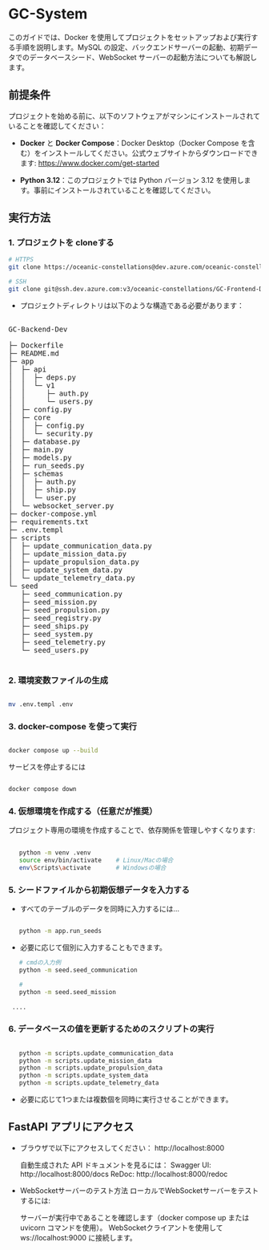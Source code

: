 # GC-System


このガイドでは、Docker を使用してプロジェクトをセットアップおよび実行する手順を説明します。MySQL の設定、バックエンドサーバーの起動、初期データでのデータベースシード、WebSocket サーバーの起動方法についても解説します。

## 前提条件

プロジェクトを始める前に、以下のソフトウェアがマシンにインストールされていることを確認してください：

- **Docker** と **Docker Compose**：Docker Desktop（Docker Compose を含む）をインストールしてください。公式ウェブサイトからダウンロードできます: https://www.docker.com/get-started

- **Python 3.12**：このプロジェクトでは Python バージョン 3.12 を使用します。事前にインストールされていることを確認してください。


## 実行方法

### 1. プロジェクトを cloneする
```sh
# HTTPS
git clone https://oceanic-constellations@dev.azure.com/oceanic-constellations/GC-Frontend-Dev/_git/GC-Backend-Dev

# SSH
git clone git@ssh.dev.azure.com:v3/oceanic-constellations/GC-Frontend-Dev/GC-Backend-Dev

```


* プロジェクトディレクトリは以下のような構造である必要があります：


<pre>

GC-Backend-Dev

├─ Dockerfile
├─ README.md
├─ app
│  ├─ api
│  │  ├─ deps.py
│  │  └─ v1
│  │     ├─ auth.py
│  │     └─ users.py
│  ├─ config.py
│  ├─ core
│  │  ├─ config.py
│  │  └─ security.py
│  ├─ database.py
│  ├─ main.py
│  ├─ models.py
│  ├─ run_seeds.py
│  ├─ schemas
│  │  ├─ auth.py
│  │  ├─ ship.py
│  │  └─ user.py
│  └─ websocket_server.py
├─ docker-compose.yml
├─ requirements.txt
├─ .env.templ
├─ scripts
│  ├─ update_communication_data.py
│  ├─ update_mission_data.py
│  ├─ update_propulsion_data.py
│  ├─ update_system_data.py
│  └─ update_telemetry_data.py
└─ seed
   ├─ seed_communication.py
   ├─ seed_mission.py
   ├─ seed_propulsion.py
   ├─ seed_registry.py
   ├─ seed_ships.py
   ├─ seed_system.py
   ├─ seed_telemetry.py
   └─ seed_users.py

</pre>

### 2. 環境変数ファイルの生成

```sh

mv .env.templ .env

```

### 3. docker-compose を使って実行

```sh

docker compose up --build

```

サービスを停止するには

```sh

docker compose down

```

### 4. 仮想環境を作成する（任意だが推奨）
プロジェクト専用の環境を作成することで、依存関係を管理しやすくなります:

```sh
   
   python -m venv .venv
   source env/bin/activate    # Linux/Macの場合
   env\Scripts\activate       # Windowsの場合

```

### 5. シードファイルから初期仮想データを入力する

* すべてのテーブルのデータを同時に入力するには...
```sh

   python -m app.run_seeds

```
* 必要に応じて個別に入力することもできます。
```sh
   # cmdの入力例
   python -m seed.seed_communication

   # 
   python -m seed.seed_mission
 
 ....

```

### 6. データベースの値を更新するためのスクリプトの実行

```sh

   python -m scripts.update_communication_data
   python -m scripts.update_mission_data
   python -m scripts.update_propulsion_data
   python -m scripts.update_system_data
   python -m scripts.update_telemetry_data

```

* 必要に応じて1つまたは複数個を同時に実行させることができます。


## FastAPI アプリにアクセス
* ブラウザで以下にアクセスしてください：
   http://localhost:8000

   自動生成された API ドキュメントを見るには：
   Swagger UI: http://localhost:8000/docs
   ReDoc: http://localhost:8000/redoc

* WebSocketサーバーのテスト方法
   ローカルでWebSocketサーバーをテストするには:

   サーバーが実行中であることを確認します（docker compose up または uvicorn コマンドを使用）。
   WebSocketクライアントを使用して ws://localhost:9000 に接続します。